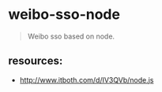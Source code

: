 # weibo-sso-node
> Weibo sso based on node.


## resources:
+ http://www.itboth.com/d/IV3QVb/node.js